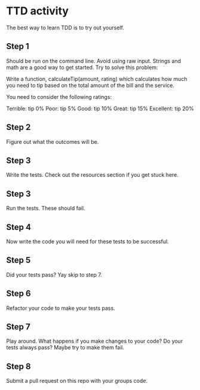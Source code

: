 # TTD activity
The best way to learn TDD is to try out yourself.

## Step 1
Should be run on the command line. Avoid using raw input. Strings and math are a good way to get started.
Try to solve this problem:

Write a function, calculateTip(amount, rating) which calculates how much you need to tip based on the total amount of the bill and the service.

You need to consider the following ratings:

Terrible: tip 0%
Poor: tip 5%
Good: tip 10%
Great: tip 15%
Excellent: tip 20% 

## Step 2
Figure out what the outcomes will be.

## Step 3
Write the tests. Check out the resources section if you get stuck here.

## Step 3
Run the tests. These should fail.

## Step 4
Now write the code you will need for these tests to be successful.

## Step 5
Did your tests pass? Yay skip to step 7.

## Step 6
Refactor your code to make your tests pass.

## Step 7
Play around. What happens if you make changes to your code? Do your tests always pass? Maybe try to make them fail. 

## Step 8
Submit a pull request on this repo with your groups code.
